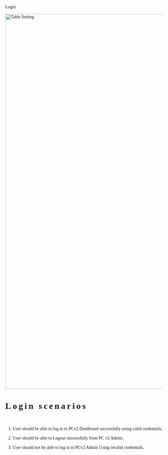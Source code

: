 Login
<html>
<title>Login scenarios for PC Admin new UI</title>
<meta charset="UTF-8">
<meta name="viewport" content="width=device-width, initial-scale=1">
<link rel="stylesheet" href="https://www.w3schools.com/w3css/4/w3.css">
<style>
body {font-family: "Times New Roman", Georgia, Serif;}
h1, h2, h3, h4, h5, h6 {
font-family: "Playfair Display";
letter-spacing: 5px;
}
</style>
<body>

<!-- Page content -->
<div class="w3-content" style="max-width:1100px">

 <!-- About Section -->
<div class="w3-row w3-padding-64" id="about">

 <img src="assets/Login.png" class="w3-round w3-image w3-opacity-min" alt="Table Setting" width="1000" height="1200">
</div>

 <div class="">
<h1 class="">Login scenarios</h1><br>
<p class="w3-large">



1. User should be able to log in to PCv2 Dashboard successfully using valid credentials.</br>

2. User should be able to Logout successfully from PC v2 Admin.</br>
3. User should not be able to log in to PCv2 Admin Using invalid credentials.</br>

</div>


</body>
</html>